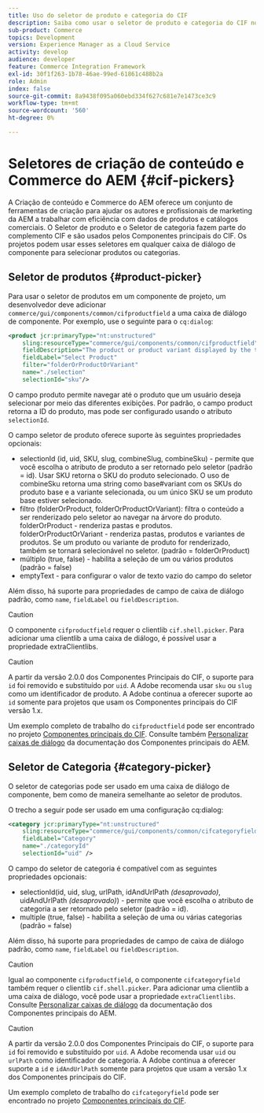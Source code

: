 ```yaml
---
title: Uso do seletor de produto e categoria do CIF
description: Saiba como usar o seletor de produto e categoria do CIF nos componentes de comércio do cliente para apoiar autores e profissionais de marketing a trabalhar com eficiência com dados de produtos e catálogos de comércio.
sub-product: Commerce
topics: Development
version: Experience Manager as a Cloud Service
activity: develop
audience: developer
feature: Commerce Integration Framework
exl-id: 30f1f263-1b78-46ae-99ed-61861c488b2a
role: Admin
index: false
source-git-commit: 8a9438f095a060ebd334f627c681e7e1473ce3c9
workflow-type: tm+mt
source-wordcount: '560'
ht-degree: 0%

---
```


# Seletores de criação de conteúdo e Commerce do AEM {#cif-pickers}

A Criação de conteúdo e Commerce do AEM oferece um conjunto de ferramentas de criação para ajudar os autores e profissionais de marketing da AEM a trabalhar com eficiência com dados de produtos e catálogos comerciais. O Seletor de produto e o Seletor de categoria fazem parte do complemento CIF e são usados pelos Componentes principais do CIF. Os projetos podem usar esses seletores em qualquer caixa de diálogo de componente para selecionar produtos ou categorias.

## Seletor de produtos {#product-picker}

Para usar o seletor de produtos em um componente de projeto, um desenvolvedor deve adicionar `commerce/gui/components/common/cifproductfield` a uma caixa de diálogo de componente. Por exemplo, use o seguinte para o `cq:dialog`:

```xml
<product jcr:primaryType="nt:unstructured"
    sling:resourceType="commerce/gui/components/common/cifproductfield"
    fieldDescription="The product or product variant displayed by the teaser"
    fieldLabel="Select Product"
    filter="folderOrProductOrVariant"
    name="./selection"
    selectionId="sku"/>
```

O campo produto permite navegar até o produto que um usuário deseja selecionar por meio das diferentes exibições. Por padrão, o campo product retorna a ID do produto, mas pode ser configurado usando o atributo `selectionId`.

O campo seletor de produto oferece suporte às seguintes propriedades opcionais:

- selectionId (id, uid, SKU, slug, combineSlug, combineSku) - permite que você escolha o atributo de produto a ser retornado pelo seletor (padrão = id). Usar SKU retorna o SKU do produto selecionado. O uso de combineSku retorna uma string como base#variant com os SKUs do produto base e a variante selecionada, ou um único SKU se um produto base estiver selecionado.
- filtro (folderOrProduct, folderOrProductOrVariant): filtra o conteúdo a ser renderizado pelo seletor ao navegar na árvore do produto. folderOrProduct - renderiza pastas e produtos. folderOrProductOrVariant - renderiza pastas, produtos e variantes de produtos. Se um produto ou variante de produto for renderizado, também se tornará selecionável no seletor. (padrão = folderOrProduct)
- múltiplo (true, false) - habilita a seleção de um ou vários produtos (padrão = false)
- emptyText - para configurar o valor de texto vazio do campo do seletor

Além disso, há suporte para propriedades de campo de caixa de diálogo padrão, como `name`, `fieldLabel` ou `fieldDescription`.

>[!CAUTION]
>
>O componente `cifproductfield` requer o clientlib `cif.shell.picker`. Para adicionar uma clientlib a uma caixa de diálogo, é possível usar a propriedade extraClientlibs.

>[!CAUTION]
>
>A partir da versão 2.0.0 dos Componentes Principais do CIF, o suporte para `id` foi removido e substituído por `uid`. A Adobe recomenda usar `sku` ou `slug` como um identificador de produto. A Adobe continua a oferecer suporte ao `id` somente para projetos que usam os Componentes principais do CIF versão 1.x.

Um exemplo completo de trabalho do `cifproductfield` pode ser encontrado no projeto [Componentes principais do CIF](https://github.com/adobe/aem-core-cif-components/blob/master/ui.apps/src/main/content/jcr_root/apps/core/cif/components/commerce/productteaser/v1/productteaser/_cq_dialog/.content.xml). Consulte também [Personalizar caixas de diálogo](https://experienceleague.adobe.com/docs/experience-manager-core-components/using/developing/customizing.html?lang=pt-BR#customizing-dialogs) da documentação dos Componentes principais do AEM.

## Seletor de Categoria {#category-picker}

O seletor de categorias pode ser usado em uma caixa de diálogo de componente, bem como de maneira semelhante ao seletor de produtos.

O trecho a seguir pode ser usado em uma configuração cq:dialog:

```xml
<category jcr:primaryType="nt:unstructured" 
    sling:resourceType="commerce/gui/components/common/cifcategoryfield" 
    fieldLabel="Category" 
    name="./categoryId" 
    selectionId="uid" />
```

O campo do seletor de categoria é compatível com as seguintes propriedades opcionais:

- selectionId(id, uid, slug, urlPath, idAndUrlPath _(desaprovado)_, uidAndUrlPath _(desaprovado)_) - permite que você escolha o atributo de categoria a ser retornado pelo seletor (padrão = id).
- multiple (true, false) - habilita a seleção de uma ou várias categorias (padrão = false)

Além disso, há suporte para propriedades de campo de caixa de diálogo padrão, como `name`, `fieldLabel` ou `fieldDescription`.

>[!CAUTION]
>
>Igual ao componente `cifproductfield`, o componente `cifcategoryfield` também requer o clientlib `cif.shell.picker`. Para adicionar uma clientlib a uma caixa de diálogo, você pode usar a propriedade `extraClientlibs`. Consulte [Personalizar caixas de diálogo](https://experienceleague.adobe.com/docs/experience-manager-core-components/using/developing/customizing.html?lang=pt-BR#customizing-dialogs) da documentação dos Componentes principais do AEM.

>[!CAUTION]
>
>A partir da versão 2.0.0 dos Componentes Principais do CIF, o suporte para `id` foi removido e substituído por `uid`. A Adobe recomenda usar `uid` ou `urlPath` como identificador de categoria. A Adobe continua a oferecer suporte a `id` e `idAndUrlPath` somente para projetos que usam a versão 1.x dos Componentes principais do CIF.

Um exemplo completo de trabalho do `cifcategoryfield` pode ser encontrado no projeto [Componentes principais do CIF](https://github.com/adobe/aem-core-cif-components/blob/master/ui.apps/src/main/content/jcr_root/apps/core/cif/components/commerce/featuredcategorylist/v1/featuredcategorylist/_cq_dialog/.content.xml).
